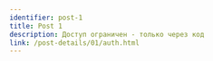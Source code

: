 ```yaml
---
identifier: post-1
title: Post 1
description: Доступ ограничен - только через код
link: /post-details/01/auth.html
---
```

